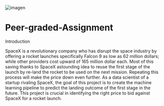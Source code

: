 ![imagen](https://github.com/UCHFrancisco-rojas/Peer-graded-Assignment/assets/136922331/277d3c27-4e5f-401a-a2c3-5c3201000e7d)



# Peer-graded-Assignment

Introduction

SpaceX is a revolutionary company who has disrupt the space industry by offering a rocket launches specifically Falcon 9 as low as 62 million dollars; while other providers cost upward of 165 million dollar each. Most of this saving thanks to SpaceX astounding idea to reuse the first stage of the launch by re-land the rocket to be used on the next mission. Repeating this process will make the price down even further. As a data scientist of a startup rivaling SpaceX, the goal of this project is to create the machine learning pipeline to predict the landing outcome of the first stage in the future. This project is crucial in identifying the right price to bid against SpaceX for a rocket launch.
